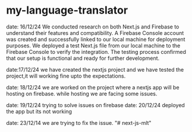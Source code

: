 # my-language-translator
date: 16/12/24
We conducted research on both Next.js and Firebase to understand their features and compatibility.
A Firebase Console account was created and successfully linked to our local machine for deployment purposes.
We deployed a test Next.js file from our local machine to the Firebase Console to verify the integration.
The testing process confirmed that our setup is functional and ready for further development.

date:17/12/24
we have created the nextjs project and we have tested the project,it will working fine upto the expectations.

date: 18/12/24 
we are worked on the project where a nextjs app will be hosting on firebase.
while hosting we are facing some issues.

date: 19/12/24
trying to solve issues on firebase
date: 20/12/24
deployed the app but its not working

date: 23/12/14
we are trying to fix the issue.
"# next-js-mlt" 
